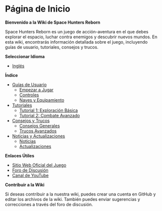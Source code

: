 # Página de Inicio

**Bienvenido a la Wiki de Space Hunters Reborn**

Space Hunters Reborn es un juego de acción-aventura en el que debes explorar el espacio, luchar contra enemigos y descubrir nuevos mundos. En esta wiki, encontrarás información detallada sobre el juego, incluyendo guías de usuario, tutoriales, consejos y trucos.

**Seleccionar Idioma**

* [Inglés](../../Home.md)

**Índice**

* [Guías de Usuario](01-Guides/00-index.md)
	+ [Empezar a Jugar](01-Guides/01-getting-started.md)
	+ [Controles](Guías/Controles.md)
	+ [Naves y Equipamiento](Guías/Naves-y-Equipamiento.md)
* [Tutoriales](Tutoriales/Tutorial1.md)
	+ [Tutorial 1: Exploración Básica](Tutoriales/Tutorial1.md)
	+ [Tutorial 2: Combate Avanzado](Tutoriales/Tutorial2.md)
* [Consejos y Trucos](Consejos-y-Trucos/Consejos-Generales.md)
	+ [Consejos Generales](Consejos-y-Trucos/Consejos-Generales.md)
	+ [Trucos Avanzados](Consejos-y-Trucos/Trucos-Avanzados.md)
* [Noticias y Actualizaciones](Noticias-y-Actualizaciones/Noticias.md)
	+ [Noticias](Noticias-y-Actualizaciones/Noticias.md)
	+ [Actualizaciones](Noticias-y-Actualizaciones/Actualizaciones.md)

**Enlaces Útiles**

* [Sitio Web Oficial del Juego](https://www.spacehuntersreborn.com)
* [Foro de Discusión](https://www.spacehuntersreborn.com/forum)
* [Canal de YouTube](https://www.youtube.com/spacehuntersreborn)

**Contribuir a la Wiki**

Si deseas contribuir a la nuestra wiki, puedes crear una cuenta en GitHub y editar los archivos de la wiki. También puedes enviar sugerencias y correcciones a través del foro de discusión.